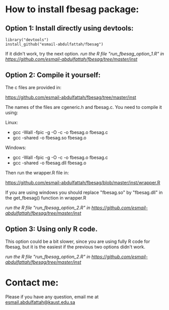 # How to install fbesag package:

## Option 1: Install directly using devtools:

    library("devtools")
    install_github("esmail-abdulfattah/fbesag")

If it didn't work, try the next option.
_run the R file "run_fbesag_option_1.R" in https://github.com/esmail-abdulfattah/fbesag/tree/master/inst_

## Option 2: Compile it yourself:

The c files are provided in:

https://github.com/esmail-abdulfattah/fbesag/tree/master/inst

The names of the files are cgeneric.h and fbesag.c. You need to compile it using:

Linux:

- gcc -Wall -fpic -g -O -c -o fbesag.o fbesag.c
- gcc -shared -o fbesag.so fbesag.o

Windows:

- gcc -Wall -fpic -g -O -c -o fbesag.o fbesag.c
- gcc -shared -o fbesag.dll fbesag.o

Then run the wrapper.R file in:

https://github.com/esmail-abdulfattah/fbesag/blob/master/inst/wrapper.R

If you are using windows you should replace "fbesag.so" by "fbesag.dll" in the get_fbesag() function in wrapper.R 

_run the R file "run_fbesag_option_2.R" in https://github.com/esmail-abdulfattah/fbesag/tree/master/inst_

## Option 3: Using only R code.

This option could be a bit slower, since you are using fully R code for fbesag, but it is the easiest if the previous two options didn't work. 

_run the R file "run_fbesag_option_2.R" in https://github.com/esmail-abdulfattah/fbesag/tree/master/inst_

# Contact me:

Please if you have any question, email me at esmail.abdulfattah@kaust.edu.sa
